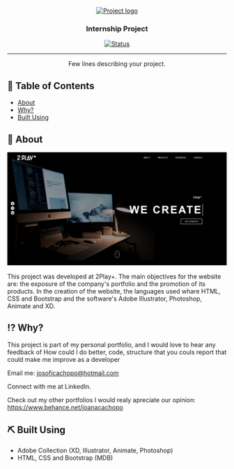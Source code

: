 <p align="center">
  <a href="" rel="noopener">
 <img width=200px height=200px src="https://i.imgur.com/6wj0hh6.jpg" alt="Project logo"></a>
</p>

<h3 align="center">Internship Project</h3>

<div align="center">

  [![Status](https://img.shields.io/badge/build-passing-brightgreen.svg)]() 


</div>

---

<p align="center"> Few lines describing your project.
    <br> 
</p>

## 📝 Table of Contents
- [About](#about)
- [Why?](#why)
- [Built Using](#built_using)

## 🧐 About <a name = "about"></a>

![index](https://github.com/Catchopa/Internship_Project/blob/master/screenshots/index.png)


This project was developed at 2Play+. The main objectives for the website are: the exposure of the company's portfolio and the promotion of its products. In the creation of the website, the languages used whare HTML, CSS and Bootstrap and the software's Adobe Illustrator, Photoshop, Animate and XD.

## :interrobang: Why? <a name = "why"></a>

This project is part of my personal portfolio, and I would love to hear any feedback of How could I do better, code, structure that you couls report that could make me improve as a developer

Email me: josoficachopo@hotmail.com

Connect with me at LinkedIn.

Check out my other portfolios I would realy apreciate our opinion: https://www.behance.net/joanacachopo


## ⛏️ Built Using <a name = "built_using"></a>
- Adobe Collection (XD, Illustrator, Animate, Photoshop) 
- HTML, CSS and Bootstrap (MDB)





